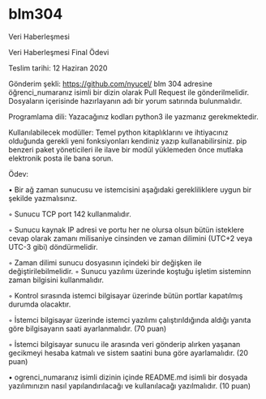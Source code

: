 # blm304
Veri Haberleşmesi

Veri Haberleşmesi Final Ödevi

Teslim tarihi: 12 Haziran 2020

Gönderim şekli: https://github.com/nyucel/ blm 304 adresine öğrenci_numaranız isimli bir dizin
olarak Pull Request ile gönderilmelidir. Dosyaların içerisinde hazırlayanın adı bir yorum satırında
bulunmalıdır.

Programlama dili: Yazacağınız kodları python3 ile yazmanız gerekmektedir.

Kullanılabilecek modüller: Temel python kitaplıklarını ve ihtiyacınız olduğunda gerekli yeni
fonksiyonları kendiniz yazıp kullanabilirsiniz. pip benzeri paket yöneticileri ile ilave bir modül
yüklemeden önce mutlaka elektronik posta ile bana sorun.

Ödev:

• Bir ağ zaman sunucusu ve istemcisini aşağıdaki gerekliliklere uygun bir şekilde
yazmalısınız.

  ◦ Sunucu TCP port 142 kullanmalıdır.
  
  ◦ Sunucu kaynak IP adresi ve portu her ne olursa olsun bütün isteklere cevap olarak
zamanı milisaniye cinsinden ve zaman dilimini (UTC+2 veya UTC-3 gibi)
döndürmelidir.

  ◦ Zaman dilimi sunucu dosyasının içindeki bir değişken ile değiştirilebilmelidir.
  ◦ Sunucu yazılımı üzerinde koştuğu işletim sisteminn zaman bilgisini kullanmalıdır.
  
  ◦ Kontrol sırasında istemci bilgisayar üzerinde bütün portlar kapatılmış durumda olacaktır.
  
  ◦ İstemci bilgisayar üzerinde istemci yazılımı çalıştırıldığında aldığı yanıta göre
  bilgisayarın saati ayarlanmalıdır. (70 puan)
  
  ◦ İstemci bilgisayar sunucu ile arasında veri gönderip alırken yaşanan gecikmeyi hesaba
  katmalı ve sistem saatini buna göre ayarlamalıdır. (20 puan)
  
• ogrenci_numaranız isimli dizinin içinde README.md isimli bir dosyada yazılımınızın nasıl
yapılandırılacağı ve kullanılacağı yazılmalıdır. (10 puan)
